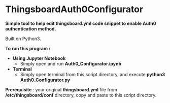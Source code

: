 # ThingsboardAuth0Configurator
**Simple tool to help edit thingsboard.yml code snippet to enable Auth0 authentication method.**

Built on Python3.

**To run this program :**
 - **Using Jupyter Notebook**
	 - Simply open and run **Auth0_Configurator.ipynb**
 - **Terminal**
	 -  Simply open terminal from this script directory, and execute **python3 Auth0_Configurator.py**

**Prerequisite** : your original **thingsboard.yml** file from **/etc/thingsboard/conf** directory, copy and paste to this script directory.
